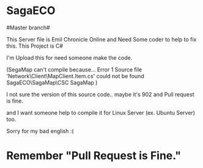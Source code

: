 SagaECO
=======

#Master branch#

This Server file is Emil Chronicle Online and Need Some coder to help to fix this.
This Project is C#

I'm Upload this for need someone make the code.

(SegaMap can't compile because...
Error	1	Source file 'Network\Client\MapClient.Item.cs' could not be found	SagaECO\SagaMap\CSC	SagaMap
)

I not sure the version of this source code.. maybe it's 902 and Pull request is fine.

and I want someone help to compile it for Linux Server (ex. Ubuntu Server) too.
 
Sorry for my bad english :(

Remember "Pull Request is Fine."
=======
